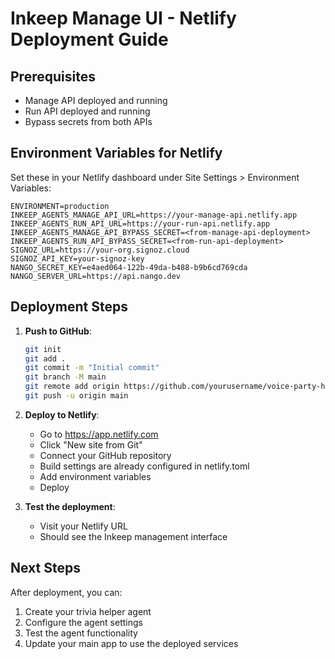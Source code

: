# Inkeep Manage UI - Netlify Deployment Guide

## Prerequisites
- Manage API deployed and running
- Run API deployed and running
- Bypass secrets from both APIs

## Environment Variables for Netlify

Set these in your Netlify dashboard under Site Settings > Environment Variables:

```
ENVIRONMENT=production
INKEEP_AGENTS_MANAGE_API_URL=https://your-manage-api.netlify.app
INKEEP_AGENTS_RUN_API_URL=https://your-run-api.netlify.app
INKEEP_AGENTS_MANAGE_API_BYPASS_SECRET=<from-manage-api-deployment>
INKEEP_AGENTS_RUN_API_BYPASS_SECRET=<from-run-api-deployment>
SIGNOZ_URL=https://your-org.signoz.cloud
SIGNOZ_API_KEY=your-signoz-key
NANGO_SECRET_KEY=e4aed064-122b-49da-b488-b9b6cd769cda
NANGO_SERVER_URL=https://api.nango.dev
```

## Deployment Steps

1. **Push to GitHub**:
   ```bash
   git init
   git add .
   git commit -m "Initial commit"
   git branch -M main
   git remote add origin https://github.com/yourusername/voice-party-host-inkeep-manage-ui.git
   git push -u origin main
   ```

2. **Deploy to Netlify**:
   - Go to https://app.netlify.com
   - Click "New site from Git"
   - Connect your GitHub repository
   - Build settings are already configured in netlify.toml
   - Add environment variables
   - Deploy

3. **Test the deployment**:
   - Visit your Netlify URL
   - Should see the Inkeep management interface

## Next Steps
After deployment, you can:
1. Create your trivia helper agent
2. Configure the agent settings
3. Test the agent functionality
4. Update your main app to use the deployed services
